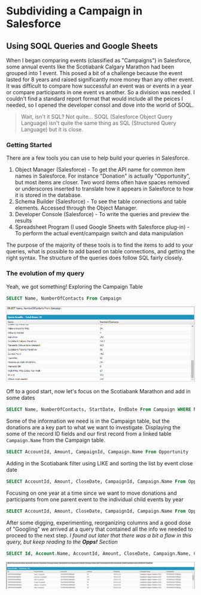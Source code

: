 # Subdividing a Campaign in Salesforce
## Using SOQL Queries and Google Sheets

When I began comparing events (classified as "Campaigns") in Salesforce, some annual events like the Scotiabank Calgary Marathon had been grouped into 1 event.  This posed a bit of a challenge because the event lasted for 8 years and raised significantly more money than any other event.  It was difficult to compare how successful an event was or events in a year or compare participants in one event vs another.  So a division was needed.  I couldn't find a standard report format that would include all the peices I needed, so I opened the developer consol and dove into the world of SOQL.  
> Wait, isn't it SQL?
> Not quite... SOQL (Salesforce Object Query Language) isn't quite the same thing as SQL (Structured Query Language) but it is close.

### Getting Started
There are a few tools you can use to help build your queries in Salesforce. 
1) Object Manager (Salesforce) - To get the API name for common item names in Salesforce.  For instance "Donation" is actually "Opportunity", but most items are closer.  Two word items often have spaces removed or underscores inserted to translate how it appears in Salesforce to how it is stored in the database.
2) Schema Builder (Salesforce) - To see the table connections and table elements.  Accessed through the Object Manager.
3) Developer Console (Salesforce) - To write the queries and preview the results
4) Spreadsheet Program (I used Google Sheets with Salesforce plug-in) - To perform the actual event/campaign switch and data manipulation

The purpose of the majority of these tools is to find the items to add to your queries, what is possible to add based on table connections, and getting the right syntax.  The structure of the queries does follow SQL fairly closely.

### The evolution of my query

Yeah, we got something!  Exploring the Campaign Table
```sql
SELECT Name, NumberOfContacts From Campaign
```
![](https://github.com/kcanivet/SOQL_Salesforce/blob/main/MitoCanada_Query_Campaign1.jpg)

Off to a good start, now let's focus on the Scotiabank Marathon and add in some dates
```sql
SELECT Name, NumberOfContacts, StartDate, EndDate From Campaign WHERE Name LIKE '%Scotiabank%'
```
Some of the information we need is in the Campaign table, but the donations are a key part to what we want to investigate.  Displaying the some of the record ID fields and our first record from a linked table `Campaign.Name` from the Campaign table.
```sql
SELECT AccountId, Amount, CampaignId, Campaign.Name From Opportunity
```
Adding in the Scotiabank filter using LIKE and sorting the list by event close date
```sql
SELECT AccountId, Amount, CloseDate, CampaignId, Campaign.Name From Opportunity WHERE Campaign.Name LIKE '%Scotiabank%' ORDER BY CloseDate
```
Focusing on one year at a time since we want to move donations and participants from one parent event to the individual child events by year
```sql
SELECT AccountId, Amount, CloseDate, CampaignId, Campaign.Name From Opportunity WHERE Campaign.Name LIKE '%Scotiabank%'AND CALENDAR_YEAR(CloseDate)=2012 ORDER BY CloseDate
```
After some digging, experimenting, reorganizing columns and a good dose of "Googling" we arrived at a query that contained all the info we needed to proceed to the next step. _I found out later that there was a bit a flaw in this query, but keep reading to the **Opps!** Section_
```sql
SELECT Id, Account.Name, AccountId, Amount, CloseDate, Campaign.Name, CampaignId From Opportunity WHERE Campaign.Name LIKE '%Scotiabank%'AND CALENDAR_YEAR(CloseDate)=2012 ORDER BY CloseDate 
```
![](https://github.com/kcanivet/SOQL_Salesforce/blob/main/MitoCanada_Query_Scotiabank_almost.jpg)



